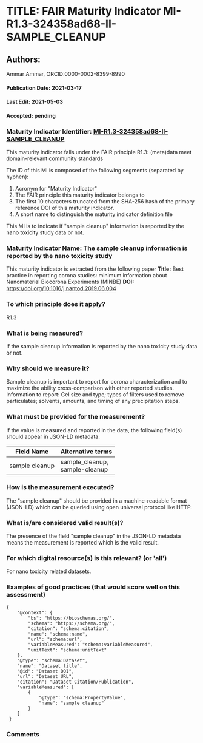 # TITLE: FAIR Maturity Indicator MI-R1.3-324358ad68-II-SAMPLE_CLEANUP

## Authors: 
Ammar Ammar, ORCID:0000-0002-8399-8990

#### Publication Date: 2021-03-17
#### Last Edit: 2021-05-03
#### Accepted: pending

### Maturity Indicator Identifier: [MI-R1.3-324358ad68-II-SAMPLE_CLEANUP](https://w3id.org/fair/maturity_indicator/terms/Gen2/MI-R1.3-324358ad68-II-SAMPLE_CLEANUP)

This maturity indicator falls under the FAIR principle R1.3:
(meta)data meet domain-relevant community standards

The ID of this MI is composed of the following segments (separated by hyphen):
1. Acronym for "Maturity Indicator"
1. The FAIR principle this maturity indicator belongs to
1. The first 10 characters truncated from the SHA-256 hash of the primary reference DOI of this maturity indicator.
1. A short name to distinguish the maturity indicator definition file

This MI is to indicate if "sample cleanup" information is reported by the nano toxicity study data or not.

### Maturity Indicator Name:  The sample cleanup information is reported by the nano toxicity study

This maturity indicator is extracted from the following paper 
**Title:** Best practice in reporting corona studies: minimum information about Nanomaterial Biocorona Experiments (MINBE)
**DOI:** https://doi.org/10.1016/j.nantod.2019.06.004

### To which principle does it apply?  
R1.3

### What is being measured?
If the sample cleanup information is reported by the nano toxicity study data or not.

### Why should we measure it?
Sample cleanup is important to report for corona characterization and
to maximize the ability cross-comparison with other reported studies. Information to report:
Gel size and type; types of filters used to remove particulates; solvents, amounts, and timing of any precipitation steps.

### What must be provided for the measurement?
If the value is measured and reported in the data, the following field(s) should appear in JSON-LD metadata: 

| Field Name         | Alternative terms                  |
| ------------------ | ---------------------------------- |
| sample cleanup     | sample_cleanup,<br>sample-cleanup  |

### How is the measurement executed?
The "sample cleanup" should be provided in a machine-readable format (JSON-LD) which can be queried using open universal protocol like HTTP.

### What is/are considered valid result(s)?
The presence of the field "sample cleanup" in the JSON-LD metadata means the measurement is reported which is the valid result.

### For which digital resource(s) is this relevant? (or 'all')
For nano toxicity related datasets.  

### Examples of good practices (that would score well on this assessment)
```{json}
{
 	"@context": {
 		"bs": "https://bioschemas.org/",
 		"schema": "https://schema.org/",
 		"citation": "schema:citation",
 		"name": "schema:name",
 		"url": "schema:url",
 		"variableMeasured": "schema:variableMeasured",
 		"unitText": "schema:unitText"
 	},
 	"@type": "schema:Dataset",
 	"name": "Dataset title",
 	"@id": "Dataset DOI",
 	"url": "Dataset URL",
 	"citation": "Dataset Citation/Publication",
 	"variableMeasured": [
 		{
 			"@type": "schema:PropertyValue",
 			"name": "sample cleanup"
 		}
 	]
 }
```

### Comments

